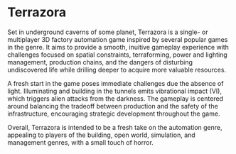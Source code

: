 # Terrazora

Set in underground caverns of some planet, Terrazora is a single- or multiplayer 3D factory automation game inspired by several popular games in the genre.  It aims to provide a smooth, inuitive gameplay experience with challenges focused on spatial constraints, terraforming, power and lighting management, production chains, and the dangers of disturbing undiscovered life while drilling deeper to acquire more valuable resources.

A fresh start in the game poses immediate challenges due the absence of light.  Illuminating and building in the tunnels emits vibrational impact (VI), which triggers alien attacks from the darkness.  The gameplay is centered around balancing the tradeoff between production and the safety of the infrastructure, encouraging strategic development throughout the game.

Overall, Terrazora is intended to be a fresh take on the automation genre, appealing to players of the building, open world, simulation, and management genres, with a small touch of horror.

